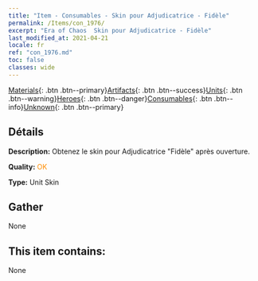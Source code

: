 ```yaml
---
title: "Item - Consumables - Skin pour Adjudicatrice - Fidèle"
permalink: /Items/con_1976/
excerpt: "Era of Chaos  Skin pour Adjudicatrice - Fidèle"
last_modified_at: 2021-04-21
locale: fr
ref: "con_1976.md"
toc: false
classes: wide
---
```

 [Materials](/fr/Items/){: .btn .btn--primary}[Artifacts](/fr/Items/Artifacts/){: .btn .btn--success}[Units](/fr/Items/Units/){: .btn .btn--warning}[Heroes](/fr/Items/Heroes/){: .btn .btn--danger}[Consumables](/fr/Items/Consumables/){: .btn .btn--info}[Unknown](/fr/Items/Unknown/){: .btn .btn--primary}

## Détails
 **Description:** Obtenez le skin pour Adjudicatrice \"Fidèle\" après ouverture.

 **Quality:** <span style="color: #FF8C00">OK</span>

 **Type:** Unit Skin

## Gather

  None

## This item contains:

  None

